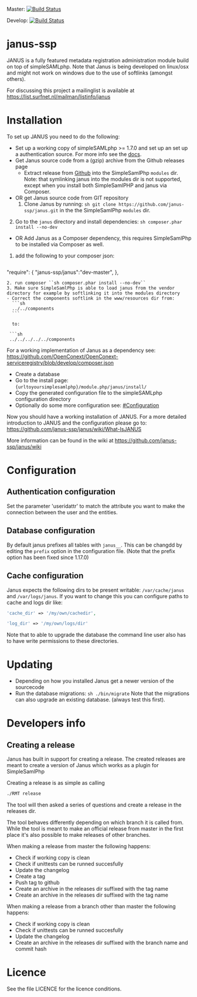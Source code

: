 Master: [![Build Status](https://travis-ci.org/janus-ssp/janus.png?branch=master)](https://travis-ci.org/janus-ssp/janus)

Develop: [![Build Status](https://travis-ci.org/janus-ssp/janus.png?branch=develop)](https://travis-ci.org/janus-ssp/janus)

janus-ssp
=========

JANUS is a fully featured metadata registration administration module build on top of simpleSAMLphp. Note that Janus is being developed on linux/osx and might not work on windows due to the use of softlinks (amongst others).

For discussing this project a mailinglist is available at https://list.surfnet.nl/mailman/listinfo/janus

Installation
============
To set up JANUS you need to do the following:

- Set up a working copy of simpleSAMLphp >= 1.7.0 and set up an set up a authentication source. For more info see the [docs](http://simplesamlphp.org/docs/). 
- Get Janus source code from a (gzip) archive from the Github releases page
  - Extract release from [Github](https://github.com/janus-ssp/janus/releases) into the SimpleSamlPhp ``modules`` dir.
    Note: that symlinking janus into the modules dir is not supported, except when you install both SimpleSamlPHP and janus via Composer.
- OR get Janus source code from GIT repository
  1. Clone Janus by running: ``sh git clone https://github.com/janus-ssp/janus.git`` in the the SimpleSamlPhp ``modules`` dir.
 2. Go to the ``janus`` directory and install dependencies: ``sh composer.phar install --no-dev``
- OR Add Janus as a Composer dependency, this requires SimpleSamlPhp to be installed via Composer as well.
 1. add the following to your composer json: 
    ```json
   "require": {
     "janus-ssp/janus":"dev-master",
   },
  ```
  2. run composer ``sh composer.phar install --no-dev``
  3. Make sure SimpleSamlPhp is able to load janus from the vendor directory for example by softlinking it into the modules directory
  - Correct the components softlink in the www/resources dir from:
    ```sh
    ../../components
    ```

    to:

   ```sh
   ../../../../../components
   ```

   For a working implementation of Janus as a dependency see:
   https://github.com/OpenConext/OpenConext-serviceregistry/blob/develop/composer.json
- Create a database
- Go to the install page: ``{urltoyoursimplesamlphp}/module.php/janus/install/``
- Copy the generated configuration file to the simpleSAMLphp configuration directory
- Optionally do some more configuration see: [#Configuration](#configuration)

Now you should have a working installation of JANUS. For a more detailed introduction to JANUS and the configuration please go to: https://github.com/janus-ssp/janus/wiki/What-IsJANUS

More information can be found in the wiki at https://github.com/janus-ssp/janus/wiki

Configuration
=============

Authentication configuration
----------------------------

Set the parameter 'useridattr' to match the attribute you want
to make the connection between the user and the entities.

Database configuration
----------------------
By default janus prefixes all tables with ``janus__``. This can be changdd by editing the `prefix` option in the configuration file. (Note that the prefix option has been fixed since 1.17.0)

Cache configuration
-------------------

Janus expects the following dirs to be present writable: ``/var/cache/janus`` and ``/var/logs/janus``. If you want to change this you can configure paths to cache and logs dir like:

```php
'cache_dir' => '/my/own/cachedir',

'log_dir' => '/my/own/logs/dir'
```

Note that to able to upgrade the database the command line user also has to have write permissions to these directories.

Updating
========
- Depending on how you installed Janus get a newer version of the sourcecode
- Run the database migrations: ``sh ./bin/migrate``
  Note that the migrations can also upgrade an existing database. (always test this first). 


Developers info
===============

Creating a release
------------------

Janus has built in support for creating a release. The created releases are meant to create a version of Janus which works as a plugin for SimpleSamlPhp

Creating a release is as simple as calling
```sh
./RMT release
```

The tool will then asked a series of questions and create a release in the releases dir.

The tool behaves differently depending on which branch it is called from. While the tool is meant to make an official release from master in the first place it's also possible to make releases of other branches.

When making a release from master the following happens:
- Check if working copy is clean
- Check if unittests can be runned succesfully
- Update the changelog
- Create a tag
- Push tag to github
- Create an archive in the releases dir suffixed with the tag name
- Create an archive in the releases dir suffixed with the tag name

When making a release from a branch other than master the following happens:
- Check if working copy is clean
- Check if unittests can be runned succesfully
- Update the changelog
- Create an archive in the releases dir suffixed with the branch name and commit hash

Licence
=======

See the file LICENCE for the licence conditions.
